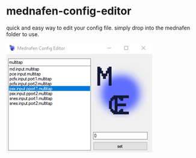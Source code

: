 # mednafen-config-editor

quick and easy way to edit your config file. simply drop into the mednafen folder to use.

![alt tag](readme.png)
